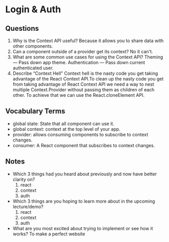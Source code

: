 # Login & Auth

## Questions
1. Why is the Context API useful?
    Because it allows you to share data with other components.
1. Can a component outside of a provider get its context?
   No it can't.
1. What are some common use cases for using the Context API?
    Theming — Pass down app theme. Authentication — Pass down current authenticated user.
1. Describe “Context Hell”
    Context hell is the nasty code you get taking advantage of the React Context API.To clean up the nasty code you get from taking advantage of React Context API we need a way to nest multiple Context.Provider without passing them as children of each other. To achieve that we can use the React.cloneElement API.


## Vocabulary Terms

* global state: State that all component can use it.
* global context: context at the top level of your app.
* provider: allows consuming components to subscribe to context changes.
* consumer: A React component that subscribes to context changes.



## Notes
* Which 3 things had you heard about previously and now have better clarity on?
    1. react
    1. context
    1. auth
* Which 3 things are you hoping to learn more about in the upcoming lecture/demo?
    1. react
    1. context
    1. auth
* What are you most excited about trying to implement or see how it works?
To make a perfect website